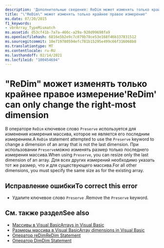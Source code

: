 ```yaml
---
description: 'Дополнительные сведения: ReDim может изменять только крайнее правое измерение'
title: "\"ReDim\" может изменять только крайнее правое измерение"
ms.date: 07/20/2015
f1_keywords:
- vbrArray_TypeMismatch
ms.assetid: d53cf41b-7a7a-466c-a29a-920d99698fa9
ms.openlocfilehash: 6816e5b2e9c7c079b78ce53e168f46b337831512
ms.sourcegitcommit: 10e719780594efc781b15295e499c66f316068b8
ms.translationtype: MT
ms.contentlocale: ru-RU
ms.lasthandoff: 02/14/2021
ms.locfileid: "100454694"
---
```

# <a name="redim-can-only-change-the-right-most-dimension"></a><span data-ttu-id="01244-103">"ReDim" может изменять только крайнее правое измерение</span><span class="sxs-lookup"><span data-stu-id="01244-103">'ReDim' can only change the right-most dimension</span></span>

<span data-ttu-id="01244-104">В операторе `ReDim` ключевое слово `Preserve` используется для изменения измерения массива, которое не является его последним измерением.</span><span class="sxs-lookup"><span data-stu-id="01244-104">A `ReDim` statement attempted to use the `Preserve` keyword to change a dimension of an array that is not the last dimension.</span></span> <span data-ttu-id="01244-105">При использовании `Preserve`можно изменять размер только последнего измерения массива.</span><span class="sxs-lookup"><span data-stu-id="01244-105">When using `Preserve`, you can resize only the last dimension of an array.</span></span> <span data-ttu-id="01244-106">Для всех других измерений необходимо указать тот же размер, что и для существующего массива.</span><span class="sxs-lookup"><span data-stu-id="01244-106">For all other dimensions, you must specify the same size as for the existing array.</span></span>  
  
## <a name="to-correct-this-error"></a><span data-ttu-id="01244-107">Исправление ошибки</span><span class="sxs-lookup"><span data-stu-id="01244-107">To correct this error</span></span>  
  
- <span data-ttu-id="01244-108">Удалите ключевое слово `Preserve` .</span><span class="sxs-lookup"><span data-stu-id="01244-108">Remove the `Preserve` keyword.</span></span>  
  
## <a name="see-also"></a><span data-ttu-id="01244-109">См. также раздел</span><span class="sxs-lookup"><span data-stu-id="01244-109">See also</span></span>

- [<span data-ttu-id="01244-110">Массивы в Visual Basic</span><span class="sxs-lookup"><span data-stu-id="01244-110">Arrays in Visual Basic</span></span>](../programming-guide/language-features/arrays/index.md)
- [<span data-ttu-id="01244-111">Размеры массива в Visual Basic</span><span class="sxs-lookup"><span data-stu-id="01244-111">Array dimensions in Visual Basic</span></span>](../programming-guide/language-features/arrays/array-dimensions.md)
- [<span data-ttu-id="01244-112">Оператор reDim</span><span class="sxs-lookup"><span data-stu-id="01244-112">ReDim Statement</span></span>](../language-reference/statements/redim-statement.md)
- [<span data-ttu-id="01244-113">Оператор Dim</span><span class="sxs-lookup"><span data-stu-id="01244-113">Dim Statement</span></span>](../language-reference/statements/dim-statement.md)
